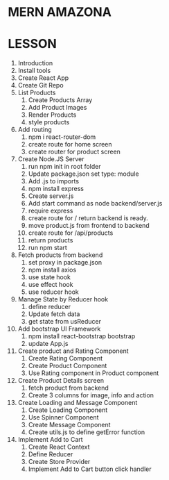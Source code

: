 # MERN AMAZONA

# LESSON
1. Introduction
2. Install tools
3. Create React App
4. Create Git Repo
5. List Products
    1. Create Products Array
    2. Add Product Images
    3. Render Products
    4. style products
6. Add routing
    1. npm i react-router-dom
    2. create route for home screen
    3. create router for product screen
7. Create Node.JS Server
    1. run npm init in root folder
    2. Update package.json set type: module
    3. Add .js to imports
    4. npm install express
    5. Create server.js
    6. Add start command as node backend/server.js
    7. require express
    8. create route for / return backend is ready.
    9. move product.js from frontend to backend
    10. create route for /api/products
    11. return products
    12. run npm start
8. Fetch products from backend
    1. set proxy in package.json
    2. npm install axios
    3. use state hook
    4. use effect hook
    5. use reducer hook
9. Manage State by Reducer hook
    1. define reducer
    2. Update fetch data
    3. get state from usReducer
10. Add bootstrap UI Framework
    1. npm install react-bootstrap bootstrap
    2. update App.js
11. Create product and Rating Component
    1. Create Rating Component
    2. Create Product Component
    3. Use Rating component in Product component
12. Create Product Details screen
    1. fetch product from backend
    2. Create 3 columns for image, info and action
13. Create Loading and Message Component
    1. Create Loading Component
    2. Use Spinner Component
    3. Create Message Component
    4. Create utils.js to define getError function
14. Implement Add to Cart
    1. Create React Context
    2. Define Reducer
    3. Create Store Provider
    4. Implement Add to Cart button click handler
